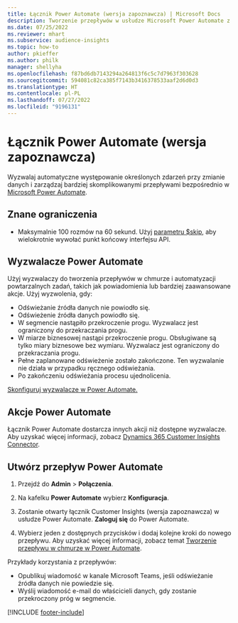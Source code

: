 ```yaml
---
title: Łącznik Power Automate (wersja zapoznawcza) | Microsoft Docs
description: Tworzenie przepływów w usłudze Microsoft Power Automate z poziomu aplikacji Dynamics 365 Customer Insights.
ms.date: 07/25/2022
ms.reviewer: mhart
ms.subservice: audience-insights
ms.topic: how-to
author: pkieffer
ms.author: philk
manager: shellyha
ms.openlocfilehash: f87bd6db7143294a264813f6c5c7d7963f303628
ms.sourcegitcommit: 594081c82ca385f7143b3416378533aaf2d6d0d3
ms.translationtype: HT
ms.contentlocale: pl-PL
ms.lasthandoff: 07/27/2022
ms.locfileid: "9196131"
---
```

# <a name="power-automate-connector-preview"></a>Łącznik Power Automate (wersja zapoznawcza)

Wyzwalaj automatyczne występowanie określonych zdarzeń przy zmianie danych i zarządzaj bardziej skomplikowanymi przepływami bezpośrednio w [Microsoft Power Automate](https://flow.microsoft.com/).

## <a name="known-limitations"></a>Znane ograniczenia

- Maksymalnie 100 rozmów na 60 sekund. Użyj [parametru $skip](/connectors/customerinsights/#get-items-from-an-entity), aby wielokrotnie wywołać punkt końcowy interfejsu API.

## <a name="power-automate-triggers"></a>Wyzwalacze Power Automate

Użyj wyzwalaczy do tworzenia przepływów w chmurze i automatyzacji powtarzalnych zadań, takich jak powiadomienia lub bardziej zaawansowane akcje. Użyj wyzwolenia, gdy:

- Odświeżanie źródła danych nie powiodło się.
- Odświeżenie źródła danych powiodło się.
- W segmencie nastąpiło przekroczenie progu. Wyzwalacz jest ograniczony do przekraczania progu.
- W miarze biznesowej nastąpi przekroczenie progu. Obsługiwane są tylko miary biznesowe bez wymiaru. Wyzwalacz jest ograniczony do przekraczania progu.
- Pełne zaplanowane odświeżenie zostało zakończone. Ten wyzwalanie nie działa w przypadku ręcznego odświeżania.
- Po zakończeniu odświeżania procesu ujednolicenia.

[Skonfiguruj wyzwalacze w Power Automate.](https://flow.microsoft.com/connectors/shared_customerinsights/dynamics-365-customer-insights-connector/)

## <a name="power-automate-actions"></a>Akcje Power Automate

Łącznik Power Automate dostarcza innych akcji niż dostępne wyzwalacze. Aby uzyskać więcej informacji, zobacz [Dynamics 365 Customer Insights Connector](/connectors/customerinsights/).

## <a name="create-a-power-automate-flow"></a>Utwórz przepływ Power Automate

1. Przejdź do **Admin** > **Połączenia**.

1. Na kafelku **Power Automate** wybierz **Konfiguracja**.

1. Zostanie otwarty łącznik Customer Insights (wersja zapoznawcza) w usłudze Power Automate. **Zaloguj się** do Power Automate.

1. Wybierz jeden z dostępnych przycisków i dodaj kolejne kroki do nowego przepływu. Aby uzyskać więcej informacji, zobacz temat [Tworzenie przepływu w chmurze w Power Automate](/power-automate/get-started-logic-flow).

Przykłady korzystania z przepływów: 
- Opublikuj wiadomość w kanale Microsoft Teams, jeśli odświeżanie źródła danych nie powiedzie się. 
- Wyślij wiadomość e-mail do właścicieli danych, gdy zostanie przekroczony próg w segmencie.

[!INCLUDE [footer-include](includes/footer-banner.md)]
